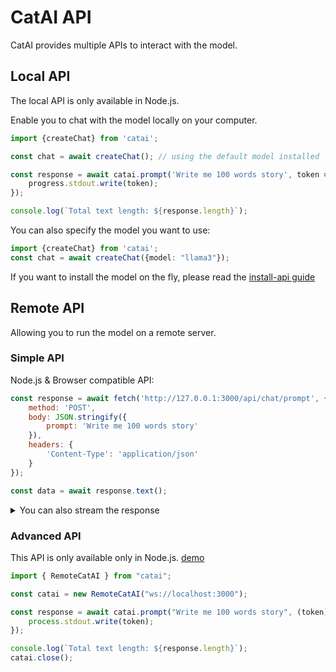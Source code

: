 # CatAI API

CatAI provides multiple APIs to interact with the model.

## Local API

The local API is only available in Node.js.

Enable you to chat with the model locally on your computer.

```ts
import {createChat} from 'catai';

const chat = await createChat(); // using the default model installed

const response = await catai.prompt('Write me 100 words story', token => {
    progress.stdout.write(token);
});

console.log(`Total text length: ${response.length}`);
```

You can also specify the model you want to use:

```ts
import {createChat} from 'catai';
const chat = await createChat({model: "llama3"});
```

If you want to install the model on the fly, please read the [install-api guide](./install-api.md)

## Remote API

Allowing you to run the model on a remote server.

### Simple API

Node.js & Browser compatible API:

```js
const response = await fetch('http://127.0.0.1:3000/api/chat/prompt', {
    method: 'POST',
    body: JSON.stringify({
        prompt: 'Write me 100 words story'
    }),
    headers: {
        'Content-Type': 'application/json'
    }
});

const data = await response.text();
```

<details>
  <summary>You can also stream the response</summary>

```js
const response = await fetch('http://127.0.0.1:3000/api/chat/prompt', {
    method: 'POST',
    body: JSON.stringify({
        prompt: 'Write me 100 words story'
    }),
    headers: {
        'Content-Type': 'application/json'
    }
});

const reader = response.body.pipeThrough(new TextDecoderStream())
    .getReader();

while (true) {
    const {value, done} = await reader.read();
    if (done) break;
    console.log('Received', value);
}
```

</details>

### Advanced API

This API is only available only in Node.js.
[demo](../examples/remotecall.js)

```js
import { RemoteCatAI } from "catai";

const catai = new RemoteCatAI("ws://localhost:3000");

const response = await catai.prompt("Write me 100 words story", (token) => {
    process.stdout.write(token);
});

console.log(`Total text length: ${response.length}`);
catai.close();

```
